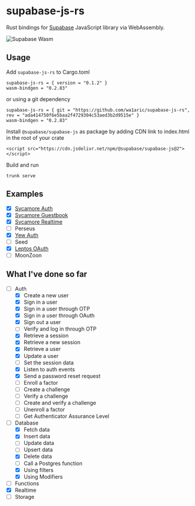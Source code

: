 # supabase-js-rs

Rust bindings for [Supabase](https://supabase.com/) JavaScript library via WebAssembly.

![Supabase Wasm](https://repository-images.githubusercontent.com/579711492/4e814ba5-3ea3-4678-906b-6595f7972928)

## Usage

Add `supabase-js-rs` to Cargo.toml

```
supabase-js-rs = { version = "0.1.2" }
wasm-bindgen = "0.2.83"
```
or using a git dependency
```
supabase-js-rs = { git = "https://github.com/wa1aric/supabase-js-rs", rev = "ada414750f6e5baa2f4729304c53aed3b2d9515e" }
wasm-bindgen = "0.2.83"
```

Install `@supabase/supabase-js` as package by adding CDN link to index.html in the root of your crate

```
<script src="https://cdn.jsdelivr.net/npm/@supabase/supabase-js@2"></script>
```

Build and run

```
trunk serve
```

## Examples

- [x] [Sycamore Auth](https://github.com/wa1aric/supabase-js-rs/tree/master/examples/sycamore-auth)
- [x] [Sycamore Guestbook](https://github.com/wa1aric/supabase-js-rs/tree/master/examples/sycamore-guestbook)
- [x] [Sycamore Realtime](https://github.com/wa1aric/supabase-js-rs/tree/master/examples/sycamore-realtime-chat)
- [ ] Perseus
- [x] [Yew Auth](https://github.com/wa1aric/supabase-js-rs/tree/master/examples/yew-supabase-auth)
- [ ] Seed
- [x] [Leptos OAuth](https://github.com/wa1aric/supabase-js-rs/tree/master/examples/leptos-oauth)
- [ ] MoonZoon

## What I've done so far

- [ ] Auth
  - [x] Create a new user
  - [x] Sign in a user
  - [x] Sign in a user through OTP
  - [x] Sign in a user through OAuth
  - [x] Sign out a user
  - [ ] Verify and log in through OTP
  - [x] Retrieve a session
  - [x] Retrieve a new session
  - [x] Retrieve a user
  - [x] Update a user
  - [ ] Set the session data
  - [x] Listen to auth events
  - [x] Send a password reset request
  - [ ] Enroll a factor
  - [ ] Create a challenge
  - [ ] Verify a challenge
  - [ ] Create and verify a challenge
  - [ ] Unenroll a factor
  - [ ] Get Authenticator Assurance Level
- [ ] Database
  - [x] Fetch data
  - [x] Insert data
  - [ ] Update data
  - [ ] Upsert data
  - [x] Delete data
  - [ ] Call a Postgres function
  - [x] Using filters
  - [x] Using Modifiers
- [ ] Functions
- [x] Realtime
- [ ] Storage

